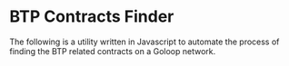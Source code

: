 # BTP Contracts Finder

The following is a utility written in Javascript to automate the process of finding the BTP related contracts on a Goloop network.
